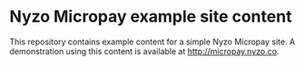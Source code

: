# Nyzo Micropay example site content

This repository contains example content for a simple Nyzo Micropay site. A demonstration using this content is 
available at http://micropay.nyzo.co.
